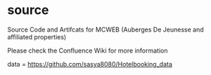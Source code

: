 source
======

Source Code and Artifcats for MCWEB (Auberges De Jeunesse and affiliated properties)

Please check the Confluence Wiki for more information 

data = https://github.com/sasya8080/Hotelbooking_data


